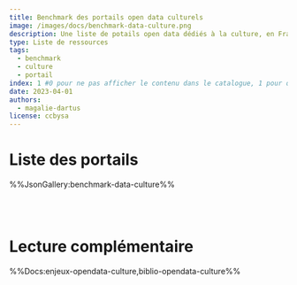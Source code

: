 ```yaml
---
title: Benchmark des portails open data culturels
image: /images/docs/benchmark-data-culture.png
description: Une liste de potails open data dédiés à la culture, en France et dans le monde
type: Liste de ressources
tags:
  - benchmark
  - culture
  - portail
index: 1 #0 pour ne pas afficher le contenu dans le catalogue, 1 pour qu'il s'affiche dans le catalogue
date: 2023-04-01
authors:
  - magalie-dartus
license: ccbysa
--- 
```


# Liste des portails

%%JsonGallery:benchmark-data-culture%%

<br></br>

# Lecture complémentaire

%%Docs:enjeux-opendata-culture,biblio-opendata-culture%%
